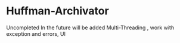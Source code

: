 # Huffman-Archivator
Uncompleted
In the future will be added Multi-Threading , work with exception and errors, UI

